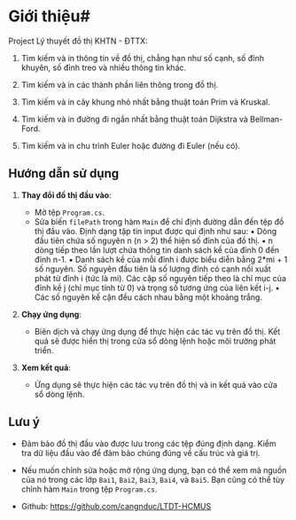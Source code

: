# Giới thiệu#

Project Lý thuyết đồ thị KHTN - ĐTTX:

1. Tìm kiếm và in thông tin về đồ thị, chẳng hạn như số cạnh, số đỉnh khuyên, số đỉnh treo và nhiều thông tin khác.

2. Tìm kiếm và in các thành phần liên thông trong đồ thị.

3. Tìm kiếm và in cây khung nhỏ nhất bằng thuật toán Prim và Kruskal.

4. Tìm kiếm và in đường đi ngắn nhất bằng thuật toán Dijkstra và Bellman-Ford.

5. Tìm kiếm và in chu trình Euler hoặc đường đi Euler (nếu có).

## Hướng dẫn sử dụng

1. **Thay đổi đồ thị đầu vào**:

   - Mở tệp `Program.cs`.
   - Sửa biến `filePath` trong hàm `Main` để chỉ định đường dẫn đến tệp đồ thị đầu vào. Định dạng tập tin input được qui định như sau:
     ▪ Dòng đầu tiên chứa số nguyên n (n > 2) thể hiện số đỉnh của đồ thị.
     ▪ n dòng tiếp theo lần lượt chứa thông tin danh sách kề của đỉnh 0 đến đỉnh n-1.
     ▪ Danh sách kề của mỗi đỉnh i được biểu diễn bằng 2\*mi + 1 số nguyên. Số nguyên đầu tiên là số lượng đỉnh có cạnh nối xuất phát từ đỉnh i (tức là mi). Các cặp số nguyên tiếp theo là chỉ mục của đỉnh kề j (chỉ mục tính từ 0) và trọng số tương ứng của liên kết i-j.
     ▪ Các số nguyên kế cận đều cách nhau bằng một khoảng trắng.

2. **Chạy ứng dụng**:

   - Biên dịch và chạy ứng dụng để thực hiện các tác vụ trên đồ thị. Kết quả sẽ được hiển thị trong cửa sổ dòng lệnh hoặc môi trường phát triển.

3. **Xem kết quả**:
   - Ứng dụng sẽ thực hiện các tác vụ trên đồ thị và in kết quả vào cửa sổ dòng lệnh.

## Lưu ý

- Đảm bảo đồ thị đầu vào được lưu trong các tệp đúng định dạng. Kiểm tra dữ liệu đầu vào để đảm bảo chúng đúng về cấu trúc và giá trị.

- Nếu muốn chỉnh sửa hoặc mở rộng ứng dụng, bạn có thể xem mã nguồn của nó trong các lớp `Bai1`, `Bai2`, `Bai3`, `Bai4`, và `Bai5`. Bạn cũng có thể tùy chỉnh hàm `Main` trong tệp `Program.cs`.

- Github: https://github.com/cangnduc/LTDT-HCMUS
